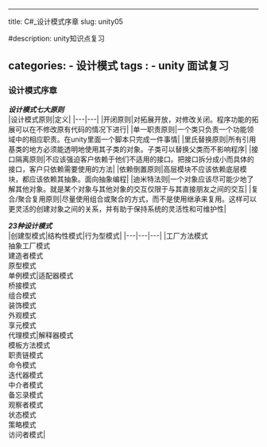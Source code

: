 
---
title: C#_设计模式序章
slug:  unity05

#description: unity知识点复习

categories:
    - 设计模式
tags : 
    - unity 面试复习
---  
### 设计模式序章  
***设计模式七大原则***  
|设计模式原则|定义|
|---|---|
|开闭原则|对拓展开放，对修改关闭。程序功能的拓展可以在不修改原有代码的情况下进行|
|单一职责原则|一个类只负责一个功能领域中的相应职责。在unity里面一个脚本只完成一件事情|
|里氏替换原则|所有引用基类的地方必须能透明地使用其子类的对象。子类可以替换父类而不影响程序|
|接口隔离原则|不应该强迫客户依赖于他们不适用的接口。把接口拆分成小而具体的接口，客户只依赖需要使用的方法|
|依赖倒置原则|高层模块不应该依赖底层模块，都应该依赖其抽象。面向抽象编程|
|迪米特法则|一个对象应该尽可能少地了解其他对象。就是某个对象与其他对象的交互仅限于与其直接朋友之间的交互|
|复合/聚合复用原则|尽量使用组合或聚合的方式，而不是使用继承来复用。这样可以更灵活的创建对象之间的关系，并有助于保持系统的灵活性和可维护性|  
  
***23种设计模式***  
|创建型模式|结构性模式|行为型模式|
|---|---|---|
|工厂方法模式  <br>抽象工厂模式</br> 建造者模式 <br>原型模式</br> 单例模式|适配器模式 <br>桥接模式</br> 组合模式 <br>装饰模式</br> 外观模式 <br>享元模式</br> 代理模式|解释器模式 <br>模板方法模式</br> 职责链模式 <br>命令模式</br> 迭代器模式 <br>中介者模式</br> 备忘录模式 <br>观察者模式</br> 状态模式 <br>策略模式</br> 访问者模式|

